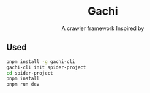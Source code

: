 <div><h1 align="center">Gachi</h1></div>

<span style="text-align: center;"><center>A crawler framework Inspired by</center></span>

## Used

``` bash
pnpm install -g gachi-cli
gachi-cli init spider-project
cd spider-project
pnpm install 
pnpm run dev
```


